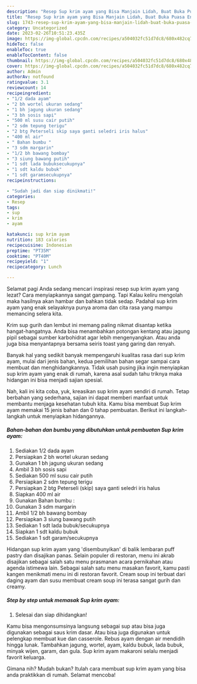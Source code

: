 ```yaml
---
description: "Resep Sup krim ayam yang Bisa Manjain Lidah, Buat Buka Puasa Enak Banget"
title: "Resep Sup krim ayam yang Bisa Manjain Lidah, Buat Buka Puasa Enak Banget"
slug: 1743-resep-sup-krim-ayam-yang-bisa-manjain-lidah-buat-buka-puasa-enak-banget
category: Uncategorized
date: 2023-02-26T10:51:23.435Z
image: https://img-global.cpcdn.com/recipes/a504032fc51d7dc8/680x482cq70/sup-krim-ayam-foto-resep-utama.jpg
hideToc: false
enableToc: true
enableTocContent: false
thumbnail: https://img-global.cpcdn.com/recipes/a504032fc51d7dc8/680x482cq70/sup-krim-ayam-foto-resep-utama.jpg
cover: https://img-global.cpcdn.com/recipes/a504032fc51d7dc8/680x482cq70/sup-krim-ayam-foto-resep-utama.jpg
author: Admin
authorAv: notfound
ratingvalue: 3.1
reviewcount: 14
recipeingredient:
- "1/2 dada ayam"
- "2 bh wortel ukuran sedang"
- "1 bh jagung ukuran sedang"
- "3 bh sosis sapi"
- "500 ml susu cair putih"
- "2 sdm tepung terigu"
- "2 btg Peterseli skip saya ganti seledri iris halus"
- "400 ml air"
- " Bahan bumbu "
- "3 sdm margarin"
- "1/2 bh bawang bombay"
- "3 siung bawang putih"
- "1 sdt lada bubuksecukupnya"
- "1 sdt kaldu bubuk"
- "1 sdt garamsecukupnya"
recipeinstructions:

- "Sudah jadi dan siap dinikmati!"
categories:
- Resep
tags:
- sup
- krim
- ayam

katakunci: sup krim ayam 
nutrition: 183 calories
recipecuisine: Indonesian
preptime: "PT35M"
cooktime: "PT40M"
recipeyield: "1"
recipecategory: Lunch

---
```



Selamat pagi Anda sedang mencari inspirasi resep sup krim ayam yang lezat? Cara menyiapkannya sangat gampang. Tapi Kalau keliru mengolah maka hasilnya akan hambar dan bahkan tidak sedap. Padahal sup krim ayam yang enak selayaknya punya aroma dan cita rasa yang mampu memancing selera kita.


Krim sup gurih dan lembut ini memang paling nikmat disantap ketika hangat-hangatnya. Anda bisa menambahkan potongan kentang atau jagung pipil sebagai sumber karbohidrat agar lebih mengenyangkan. Atau anda juga bisa menyantapnya bersama seiris toast yang garing dan renyah.

Banyak hal yang sedikit banyak mempengaruhi kualitas rasa dari sup krim ayam, mulai dari jenis bahan, kedua pemilihan bahan segar sampai cara membuat dan menghidangkannya. Tidak usah pusing jika ingin menyiapkan sup krim ayam yang enak di rumah, karena asal sudah tahu triknya maka hidangan ini bisa menjadi sajian spesial.


Nah, kali ini kita coba, yuk, kreasikan sup krim ayam sendiri di rumah. Tetap berbahan yang sederhana, sajian ini dapat memberi manfaat untuk membantu menjaga kesehatan tubuh kita. Kamu bisa membuat Sup krim ayam memakai 15 jenis bahan dan 0 tahap pembuatan. Berikut ini langkah-langkah untuk menyiapkan hidangannya.

<!--inarticleads1-->

##### Bahan-bahan dan bumbu yang dibutuhkan untuk pembuatan Sup krim ayam:

1. Sediakan 1/2 dada ayam
1. Persiapkan 2 bh wortel ukuran sedang
1. Gunakan 1 bh jagung ukuran sedang
1. Ambil 3 bh sosis sapi
1. Sediakan 500 ml susu cair putih
1. Persiapkan 2 sdm tepung terigu
1. Persiapkan 2 btg Peterseli (skip) saya ganti seledri iris halus
1. Siapkan 400 ml air
1. Gunakan  Bahan bumbu :
1. Gunakan 3 sdm margarin
1. Ambil 1/2 bh bawang bombay
1. Persiapkan 3 siung bawang putih
1. Sediakan 1 sdt lada bubuk/secukupnya
1. Siapkan 1 sdt kaldu bubuk
1. Sediakan 1 sdt garam/secukupnya


Hidangan sup krim ayam yang &#39;disembunyikan&#39; di balik lembaran puff pastry dan disajikan panas. Selain populer di restoran, menu ini akrab disajikan sebagai salah satu menu prasmanan acara pernikahan atau agenda istimewa lain. Sebagai salah satu menu masakan favorit, kamu pasti kangen menikmati menu ini di restoran favorit. Cream soup ini terbuat dari daging ayam dan susu membuat cream soup ini terasa sangat gurih dan creamy. 

<!--inarticleads2-->

##### Step by step untuk memasak Sup krim ayam:


1. Selesai dan siap dihidangkan!

Kamu bisa mengonsumsinya langsung sebagai sup atau bisa juga digunakan sebagai saus krim dasar. Atau bisa juga digunakan untuk pelengkap membuat kue dan casserole. Rebus ayam dengan air mendidih hingga lunak. Tambahkan jagung, wortel, ayam, kaldu bubuk, lada bubuk, minyak wijen, garam, dan gula. Sup krim ayam makaroni selalu menjadi favorit keluarga. 

Gimana nih? Mudah bukan? Itulah cara membuat sup krim ayam yang bisa anda praktikkan di rumah. Selamat mencoba!
